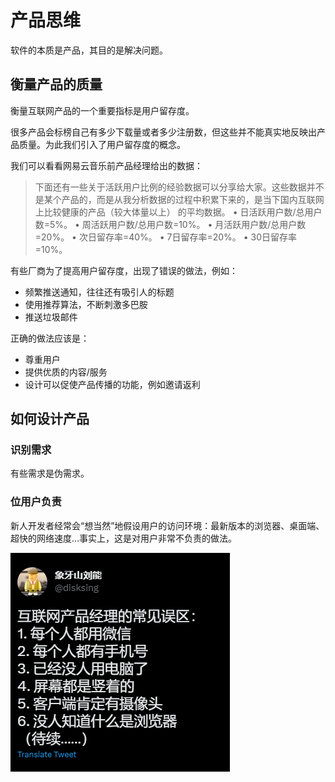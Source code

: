 # 产品思维

软件的本质是产品，其目的是解决问题。

## 衡量产品的质量

衡量互联网产品的一个重要指标是用户留存度。

很多产品会标榜自己有多少下载量或者多少注册数，但这些并不能真实地反映出产品质量。为此我们引入了用户留存度的概念。

我们可以看看网易云音乐前产品经理给出的数据：

> 下面还有一些关于活跃用户比例的经验数据可以分享给大家。这些数据并不是某个产品的，而是从我分析数据的过程中积累下来的，是当下国内互联网上比较健康的产品（较大体量以上） 的平均数据。
•	日活跃用户数/总用户数=5%。
•	周活跃用户数/总用户数=10%。
•	月活跃用户数/总用户数=20%。
•	次日留存率=40%。
•	7日留存率=20%。
•	30日留存率=10%。
> 

有些厂商为了提高用户留存度，出现了错误的做法，例如：

- 频繁推送通知，往往还有吸引人的标题
- 使用推荐算法，不断刺激多巴胺
- 推送垃圾邮件

正确的做法应该是：

- 尊重用户
- 提供优质的内容/服务
- 设计可以促使产品传播的功能，例如邀请返利

## 如何设计产品

### 识别需求

有些需求是伪需求。

### 位用户负责

新人开发者经常会“想当然”地假设用户的访问环境：最新版本的浏览器、桌面端、超快的网络速度…事实上，这是对用户非常不负责的做法。

![](./images/product_twitter.png)
